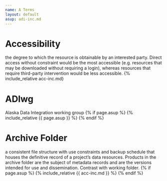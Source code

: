 ```yaml
---
name: A Terms
layout: default
asup: adi-inc.md
---
```

# Accessibility
the degree to which the resource is obtainable by an interested party. Direct access without constraint would be the most accessible (e.g. resources that may be downloaded without requiring a login), whereas resources that require third-party intervention would be less accessible.
{% include_relative acc-inc.md}

# ADIwg
Alaska Data Integration working group
{% if page.asup %}
  {% include_relative {{ page.asup }} %}
{% endif %}

# Archive Folder
a consistent file structure with use constraints and backup schedule that houses the definitive record of a project’s data resources. Products in the archive folder are the subject of metadata records and are the versions intended for use and dissemination. Contrast with working folder.
{% if page.asup %}
  {% include_relative {{ acc-inc.md }} %}
{% endif %}
